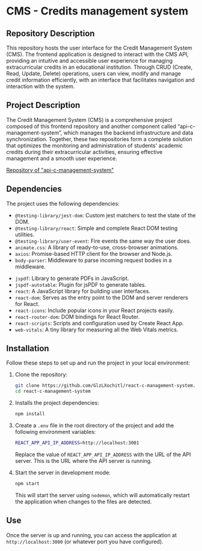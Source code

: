 # CMS - Credits management system

## Repository Description

This repository hosts the user interface for the Credit Management System (CMS). The frontend application is designed to interact with the CMS API, providing an intuitive and accessible user experience for managing extracurricular credits in an educational institution. Through CRUD (Create, Read, Update, Delete) operations, users can view, modify and manage credit information efficiently, with an interface that facilitates navigation and interaction with the system.

## Project Description 

The Credit Management System (CMS) is a comprehensive project composed of this frontend repository and another component called “api-c-management-system”, which manages the backend infrastructure and data synchronization. Together, these two repositories form a complete solution that optimizes the monitoring and administration of students' academic credits during their extracurricular activities, ensuring effective management and a smooth user experience.

[Repository of "api-c-management-system" ](https://github.com/GlzLXochitl/api-c-management-system.git)

## Dependencies

The project uses the following dependencies:

- `@testing-library/jest-dom`: Custom jest matchers to test the state of the DOM.
- `@testing-library/react`: Simple and complete React DOM testing utilities.
- `@testing-library/user-event`: Fire events the same way the user does.
- `animate.css`: A library of ready-to-use, cross-browser animations.
- `axios`: Promise-based HTTP client for the browser and Node.js.
- `body-parser`: Middleware to parse incoming request bodies in a middleware.
<!-- - `dotenv`: Loads environment variables from a `.env` file into `process.env`. -->
- `jspdf`: Library to generate PDFs in JavaScript.
- `jspdf-autotable`: Plugin for jsPDF to generate tables.
- `react`: A JavaScript library for building user interfaces.
- `react-dom`: Serves as the entry point to the DOM and server renderers for React.
- `react-icons`: Include popular icons in your React projects easily.
- `react-router-dom`: DOM bindings for React Router.
- `react-scripts`: Scripts and configuration used by Create React App.
- `web-vitals`: A tiny library for measuring all the Web Vitals metrics.


## Installation

Follow these steps to set up and run the project in your local environment:

1. Clone the repository:

   ```sh
   git clone https://github.com/GlzLXochitl/react-c-management-system.git
   cd react-c-management-system
   ```

2. Installs the project dependencies:

   ```sh
   npm install
   ```

3. Create a `.env` file in the root directory of the project and add the following environment variables:

   ```sh
   REACT_APP_API_IP_ADDRESS=http://localhost:3001
   ```

   Replace the value of `REACT_APP_API_IP_ADDRESS` with the URL of the API server. This is the URL where the API server is running.


4. Start the server in development mode:

   ```sh
   npm start
   ```

   This will start the server using `nodemon`, which will automatically restart the application when changes to the files are detected.

## Use

Once the server is up and running, you can access the application at `http://localhost:3000` (or whatever port you have configured).

<!-- - 

### `npm test`

Launches the test runner in the interactive watch mode.\
See the section about [running tests](https://facebook.github.io/create-react-app/docs/running-tests) for more information.

### `npm run build`

Builds the app for production to the `build` folder.\
It correctly bundles React in production mode and optimizes the build for the best performance.

The build is minified and the filenames include the hashes.\
Your app is ready to be deployed!

See the section about [deployment](https://facebook.github.io/create-react-app/docs/deployment) for more information.

### `npm run eject`

**Note: this is a one-way operation. Once you `eject`, you can't go back!**

If you aren't satisfied with the build tool and configuration choices, you can `eject` at any time. This command will remove the single build dependency from your project.

Instead, it will copy all the configuration files and the transitive dependencies (webpack, Babel, ESLint, etc) right into your project so you have full control over them. All of the commands except `eject` will still work, but they will point to the copied scripts so you can tweak them. At this point you're on your own.

You don't have to ever use `eject`. The curated feature set is suitable for small and middle deployments, and you shouldn't feel obligated to use this feature. However we understand that this tool wouldn't be useful if you couldn't customize it when you are ready for it.

## Learn More

You can learn more in the [Create React App documentation](https://facebook.github.io/create-react-app/docs/getting-started).

To learn React, check out the [React documentation](https://reactjs.org/).

### Code Splitting

This section has moved here: [https://facebook.github.io/create-react-app/docs/code-splitting](https://facebook.github.io/create-react-app/docs/code-splitting)

### Analyzing the Bundle Size

This section has moved here: [https://facebook.github.io/create-react-app/docs/analyzing-the-bundle-size](https://facebook.github.io/create-react-app/docs/analyzing-the-bundle-size)

### Making a Progressive Web App

This section has moved here: [https://facebook.github.io/create-react-app/docs/making-a-progressive-web-app](https://facebook.github.io/create-react-app/docs/making-a-progressive-web-app)

### Advanced Configuration

This section has moved here: [https://facebook.github.io/create-react-app/docs/advanced-configuration](https://facebook.github.io/create-react-app/docs/advanced-configuration)

### Deployment

This section has moved here: [https://facebook.github.io/create-react-app/docs/deployment](https://facebook.github.io/create-react-app/docs/deployment)

### `npm run build` fails to minify

This section has moved here: [https://facebook.github.io/create-react-app/docs/troubleshooting#npm-run-build-fails-to-minify](https://facebook.github.io/create-react-app/docs/troubleshooting#npm-run-build-fails-to-minify)

-->